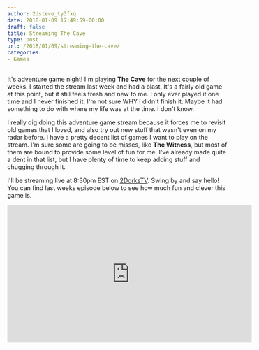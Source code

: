 ```yaml
---
author: 2dsteve_ty3fxq
date: 2018-01-09 17:49:59+00:00
draft: false
title: Streaming The Cave
type: post
url: /2018/01/09/streaming-the-cave/
categories:
- Games
---
```


It's adventure game night! I'm playing **The Cave** for the next couple of weeks. I started the stream last week and had a blast. It's a fairly old game at this point, but it still feels fresh and new to me. I only ever played it one time and I never finished it. I'm not sure WHY I didn't finish it. Maybe it had something to do with where my life was at the time. I don't know.

I really dig doing this adventure game stream because it forces me to revisit old games that I loved, and also try out new stuff that wasn't even on my radar before. I have a pretty decent list of games I want to play on the stream. I'm sure some are going to be misses, like **The Witness**, but most of them are bound to provide some level of fun for me. I've already made quite a dent in that list, but I have plenty of time to keep adding stuff and chugging through it.

I'll be streaming live at 8:30pm EST on [2DorksTV](http://www.twitch.tv/2dorks). Swing by and say hello! You can find last weeks episode below to see how much fun and clever this game is.

<iframe src="https://www.youtube.com/embed/EK03BdTK0yk" allowfullscreen="allowfullscreen" height="315" frameborder="0" width="560"></iframe>
